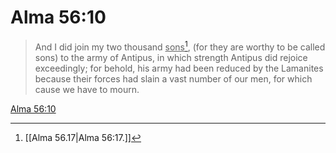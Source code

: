 # Alma 56:10

> And I did join my two thousand <u>sons</u>[^a], (for they are worthy to be called sons) to the army of Antipus, in which strength Antipus did rejoice exceedingly; for behold, his army had been reduced by the Lamanites because their forces had slain a vast number of our men, for which cause we have to mourn.

[Alma 56:10](https://www.churchofjesuschrist.org/study/scriptures/bofm/alma/56?lang=eng&id=p10#p10)


[^a]: [[Alma 56.17|Alma 56:17.]]
